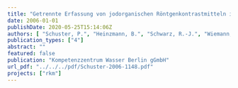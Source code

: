 ```yaml
---
title: "Getrennte Erfassung von jodorganischen Röntgenkontrastmitteln in Krankenhäusern. Abschlussbericht des Forschungsprojektes Phase 2: Praktische Durchführung. Abschlussbericht des Kompetenzzentrum Wasser Berlin"
date: 2006-01-01
publishDate: 2020-05-25T15:14:06Z
authors: [ "Schuster, P.", "Heinzmann, B.", "Schwarz, R.-J.", "Wiemann, M.", "Schulz, C." ]
publication_types: ["4"]
abstract: ""
featured: false
publication: "Kompetenzzentrum Wasser Berlin gGmbH"
url_pdf: "../../../pdf/Schuster-2006-1148.pdf"
projects: ["rkm"]
---
```



